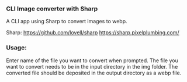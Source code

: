 ### CLI Image converter with Sharp

A CLI app using Sharp to convert images to webp.

Sharp:
https://github.com/lovell/sharp
https://sharp.pixelplumbing.com/

### Usage:

Enter name of the file you want to convert when prompted.
The file you want to convert needs to be in the input directory in the img folder.
The converted file should be deposited in the output directory as a webp file.
